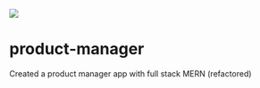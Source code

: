 ![](img/wireframe.png)

# product-manager
Created a product manager app with full stack MERN (refactored)
